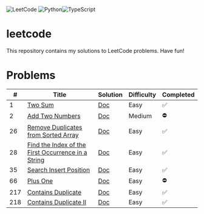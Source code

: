 ![LeetCode](https://img.shields.io/badge/LeetCode-000000?style=for-the-badge&logo=LeetCode&logoColor=#d16c06) ![Python](https://img.shields.io/badge/python-3670A0?style=for-the-badge&logo=python&logoColor=ffdd54)![TypeScript](https://img.shields.io/badge/typescript-%23007ACC.svg?style=for-the-badge&logo=typescript&logoColor=white)
# leetcode 
This repository contains my solutions to LeetCode problems.
Have fun!

# Problems

| # | Title | Solution | Difficulty | Completed
|---| ----- | -------- | ---------- | --------- |
|1|[Two Sum](https://leetcode.com/problems/two-sum/)| [Doc](1.%20Two%20Sum/README.md)|Easy| ✅ |
|2| [Add Two Numbers](https://leetcode.com/problems/add-two-numbers/) | [Doc](2.%20Add%20Two%20Numbers/README.md) | Medium | ⛔️ |
|26 | [Remove Duplicates from Sorted Array](https://leetcode.com/problems/remove-duplicates-from-sorted-array/) | [Doc](26.%20Remove%20Duplicates%20from%20Sorted%20Array/README.md) | Easy | ✅ |
|28 | [Find the Index of the First Occurrence in a String](https://leetcode.com/problems/find-the-index-of-the-first-occurrence-in-a-string/) | [Doc](28.%20Find%20the%20Index%20of%20the%20First%20Occurrence%20in%20a%20String/README.md) | Easy | ✅ |
|35 | [Search Insert Position](https://leetcode.com/problems/search-insert-position/) | [Doc](35.%20Search%20Insert%20Position/README.md) | Easy | ✅ |
|66 | [Plus One](https://leetcode.com/problems/plus-one/) | [Doc](66.%20Plus%20One/README.md) | Easy | ⛔️ |
|217 | [Contains Duplicate](https://leetcode.com/problems/contains-duplicate/) | [Doc](217.%20Contains%20Duplicate/README.md) | Easy | ✅ |
|218 | [Contains Duplicate II](https://leetcode.com/problems/contains-duplicate-ii/) | [Doc](218.%20Contains%20Duplicate%20II/README.md) | Easy | ✅ |